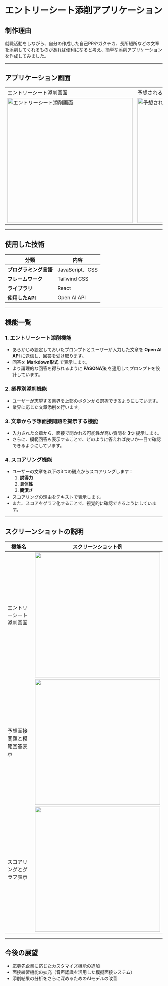 # エントリーシート添削アプリケーション

## 制作理由
就職活動をしながら、自分の作成した自己PRやガクチカ、長所短所などの文章を添削してくれるものがあれば便利になると考え、簡単な添削アプリケーションを作成してみました。

---

## アプリケーション画面

<table>
  <tr>
    <td>エントリーシート添削画面</td>
    <td>予想される面接問題と回答を表示</td>
    <td>スコアリングとグラフ表示</td>
  </tr>
  <tr>
    <td>
      <img width="400" alt="エントリーシート添削画面" src="https://github.com/user-attachments/assets/ad07e70e-ff89-4d32-8c2b-b631399b2ba9" />
    </td>
    <td>
      <img width="400" alt="予想される面接問題と回答を表示" src="https://github.com/user-attachments/assets/58211e2b-d141-45f7-867d-4331d1263a23" />
    </td>
    <td>
      <img width="400" alt="スコアリングとグラフ表示" src="https://github.com/user-attachments/assets/3e5eef5f-0b84-4f8a-8e66-f19b41bcb298" />
    </td>
  </tr>
</table>

---

## 使用した技術

| 分類               | 内容                                          |
|--------------------|-----------------------------------------------|
| **プログラミング言語** | JavaScript、CSS                              |
| **フレームワーク**     | Tailwind CSS                                 |
| **ライブラリ**       | React                                       |
| **使用したAPI**      | Open AI API                                 |

---

## 機能一覧

### 1. エントリーシート添削機能
- あらかじめ設定しておいたプロンプトとユーザーが入力した文章を **Open AI API** に送信し、回答を受け取ります。
- 回答を **Markdown形式** で表示します。
- より論理的な回答を得られるように **PASONA法** を適用してプロンプトを設計しています。

### 2. 業界別添削機能
- ユーザーが志望する業界を上部のボタンから選択できるようにしています。
- 業界に応じた文章添削を行います。

### 3. 文章から予想面接問題を提示する機能
- 入力された文章から、面接で聞かれる可能性が高い質問を **3つ** 提示します。
- さらに、模範回答も表示することで、どのように答えれば良いか一目で確認できるようにしています。

### 4. スコアリング機能
- ユーザーの文章を以下の3つの観点からスコアリングします：
  1. **説得力**
  2. **具体性**
  3. **簡潔さ**
- スコアリングの理由をテキストで表示します。
- また、スコアをグラフ化することで、視覚的に確認できるようにしています。

---

## スクリーンショットの説明

| 機能名                   | スクリーンショット例                                                                 |
|--------------------------|------------------------------------------------------------------------------------|
| エントリーシート添削画面     | <img width="400" src="https://github.com/user-attachments/assets/ad07e70e-ff89-4d32-8c2b-b631399b2ba9" /> |
| 予想面接問題と模範回答表示   | <img width="400" src="https://github.com/user-attachments/assets/58211e2b-d141-45f7-867d-4331d1263a23" /> |
| スコアリングとグラフ表示     | <img width="400" src="https://github.com/user-attachments/assets/3e5eef5f-0b84-4f8a-8e66-f19b41bcb298" /> |

---

## 今後の展望
- 応募先企業に応じたカスタマイズ機能の追加
- 面接練習機能の拡充（音声認識を活用した模擬面接システム）
- 添削結果の分析をさらに深めるためのAIモデルの改善

